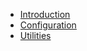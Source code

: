 - [Introduction](./Introduction.md)
- [Configuration](./Configuration.md)
- [Utilities](./Utilities.md)